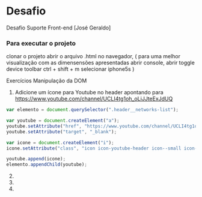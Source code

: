 # Desafio
Desafio Suporte Front-end [José Geraldo]

### Para executar o projeto
clonar o projeto
abrir o arquivo .html no navegador, 
( 
  para uma melhor visualização com as dimensensões apresentadas
  abrir console, 
  abrir toggle device toolbar ctrl + shift + m
  selecionar iphone5s
)

Exercícios Manipulação da DOM

1) Adicione um ícone para Youtube no header apontando para https://www.youtube.com/channel/UCLI4tg1oh_oLiJJteExJdUQ
``` .js
var elemento = document.querySelector(".header__networks-list");

var youtube = document.createElement("a");
youtube.setAttribute("href", "https://www.youtube.com/channel/UCLI4tg1oh_oLiJJteExJdUQ");
youtube.setAttribute("target", "_blank");

var icone = document.createElement("i");
icone.setAttribute("class", "icon icon-youtube-header icon--small icon--hover-youtube");

youtube.append(icone);
elemento.appendChild(youtube);

```


2)



3)


4)
